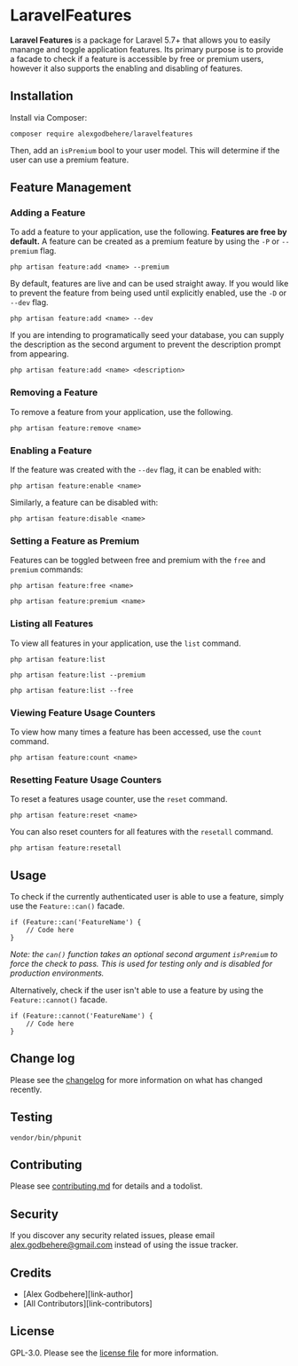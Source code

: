 # LaravelFeatures


**Laravel Features** is a package for Laravel 5.7+ that allows you to easily manange and toggle application features. Its primary purpose is to provide a facade to check if a feature is accessible by free or premium users, however it also supports the enabling and disabling of features.


## Installation

Install via Composer:

```
composer require alexgodbehere/laravelfeatures
```

Then, add an `isPremium` bool to your user model. This will determine if the user can use a premium feature.
## Feature Management

### Adding a Feature

To add a feature to your application, use the following. **Features are free by default.** A feature can be created as a premium feature by using the `-P` or `--premium` flag.

```
php artisan feature:add <name> --premium
```

By default, features are live and can be used straight away. If you would like to prevent the feature from being used until explicitly enabled, use the `-D` or `--dev` flag.

```
php artisan feature:add <name> --dev
```

If you are intending to programatically seed your database, you can supply the description as the second argument to prevent the description prompt from appearing.

```
php artisan feature:add <name> <description>
```

### Removing a Feature

To remove a feature from your application, use the following.

```
php artisan feature:remove <name>
```

### Enabling a Feature

If the feature was created with the `--dev` flag, it can be enabled with:
```
php artisan feature:enable <name>
```

Similarly, a feature can be disabled with:
```
php artisan feature:disable <name>
```

### Setting a Feature as Premium

Features can be toggled between free and premium with the `free` and `premium` commands:

```
php artisan feature:free <name>
```

```
php artisan feature:premium <name>
```

### Listing all Features

To view all features in your application, use the `list` command.
```
php artisan feature:list
```
```
php artisan feature:list --premium
```

```
php artisan feature:list --free
```

### Viewing Feature Usage Counters

To view how many times a feature has been accessed, use the `count` command.

```
php artisan feature:count <name>
```

### Resetting Feature Usage Counters

To reset a features usage counter, use the `reset` command.

```
php artisan feature:reset <name>
```

You can also reset counters for all features with the `resetall` command.

```
php artisan feature:resetall
```

## Usage

To check if the currently authenticated user is able to use a feature, simply use the `Feature::can()` facade.

```
if (Feature::can('FeatureName') {
    // Code here
}
```

*Note: the `can()` function takes an optional second argument `isPremium` to force the check to pass. This is used for testing only and is disabled for production environments.*

Alternatively, check if the user isn't able to use a feature by using the `Feature::cannot()` facade.
```
if (Feature::cannot('FeatureName') {
    // Code here
}
```

## Change log

Please see the [changelog](changelog.md) for more information on what has changed recently.

## Testing

```
vendor/bin/phpunit
```

## Contributing

Please see [contributing.md](contributing.md) for details and a todolist.

## Security

If you discover any security related issues, please email alex.godbehere@gmail.com instead of using the issue tracker.

## Credits

- [Alex Godbehere][link-author]
- [All Contributors][link-contributors]

## License

GPL-3.0. Please see the [license file](license.md) for more information.
